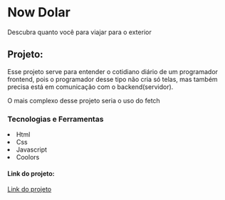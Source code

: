 <h1>Now Dolar</h1>
<p>Descubra quanto você para viajar para o exterior</p>

<h2>Projeto:</h2>
<p>Esse projeto serve para entender o cotidiano diário de um programador frontend, pois o programador desse tipo não cria só telas, mas também precisa está em comunicação com o backend(servidor).
<p>O mais complexo desse projeto seria o uso do fetch</p>

<h3>Tecnologias e Ferramentas</h3>
<li>Html
<li>Css
<li>Javascript
<li>Coolors

<h4>Link do projeto:</h4>
<a href="https://heroic-sfogliatella-ea93ec.netlify.app/">Link do projeto</a>